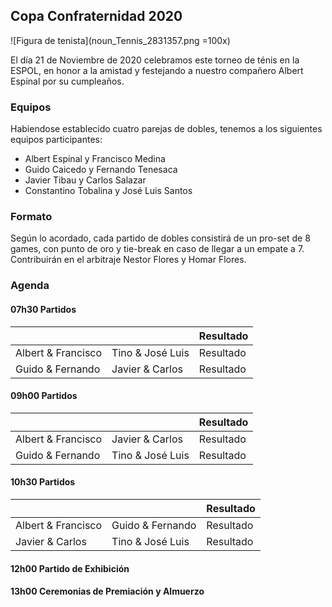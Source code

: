## Copa Confraternidad 2020

![Figura de tenista](noun_Tennis_2831357.png =100x)

El día 21 de Noviembre de 2020 celebramos este torneo de ténis en la ESPOL, en honor a la amistad y festejando a nuestro compañero Albert Espinal por su cumpleaños.

### Equipos

Habiendose establecido cuatro parejas de dobles, tenemos a los siguientes equipos participantes:

- Albert Espinal y Francisco Medina
- Guido Caicedo y Fernando Tenesaca
- Javier Tibau y Carlos Salazar
- Constantino Tobalina y José Luis Santos

### Formato

Según lo acordado, cada partido de dobles consistirá de un pro-set de 8 games, con punto de oro y tie-break en caso de llegar a un empate a 7. Contribuirán en el arbitraje Nestor Flores y Homar Flores.

### Agenda

#### 07h30 Partidos
|                    |                  | Resultado |
|--------------------|------------------|-----------|
| Albert & Francisco | Tino & José Luis | Resultado |
| Guido & Fernando   | Javier & Carlos  | Resultado |

#### 09h00 Partidos 
|                    |                  | Resultado |
|--------------------|------------------|-----------|
| Albert & Francisco | Javier & Carlos  | Resultado |
| Guido & Fernando   | Tino & José Luis | Resultado |

#### 10h30 Partidos 
|                    |                  | Resultado |
|--------------------|------------------|-----------|
| Albert & Francisco | Guido & Fernando | Resultado |
| Javier & Carlos    | Tino & José Luis | Resultado |

#### 12h00 Partido de Exhibición

#### 13h00 Ceremonias de Premiación y Almuerzo

